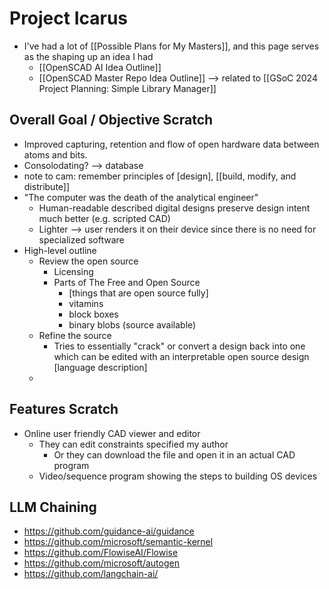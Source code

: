 # Project Icarus

- I've had a lot of [[Possible Plans for My Masters]], and this page serves as the shaping up an idea I had
  - [[OpenSCAD AI Idea Outline]]
  - [[OpenSCAD Master Repo Idea Outline]] --> related to [[GSoC 2024 Project Planning: Simple Library Manager]]

## Overall Goal / Objective Scratch

- Improved capturing, retention and flow of open hardware data between atoms and bits.
- Consolodating? --> database
- note to cam: remember principles of [design], [[build, modify, and distribute]]
- "The computer was the death of the analytical engineer"
  - Human-readable described digital designs preserve design intent much better (e.g. scripted CAD)
  - Lighter --> user renders it on their device since there is no need for specialized software
- High-level outline
  - Review the open source
    - Licensing
    - Parts of The Free and Open Source
      - [things that are open source fully]
      - vitamins
      - block boxes
      - binary blobs (source available)
  - Refine the source
    - Tries to essentially "crack" or convert a design back into one which can be edited with an interpretable open source design [language description]
  -

## Features Scratch

- Online user friendly CAD viewer and editor
  - They can edit constraints specified my author
    - Or they can download the file and open it in an actual CAD program
  - Video/sequence program showing the steps to building OS devices

## LLM Chaining

- https://github.com/guidance-ai/guidance
- https://github.com/microsoft/semantic-kernel
- https://github.com/FlowiseAI/Flowise
- https://github.com/microsoft/autogen
- https://github.com/langchain-ai/
